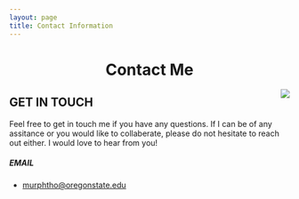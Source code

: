 ```yaml
---
layout: page
title: Contact Information
---
```


# <center>Contact Me</center>

<img src="https://lh3.googleusercontent.com/pw/AM-JKLX3FfVShZLwR5azLPe1-JPtTzPC37c73bJj5fk_qI8CnMa8TfHyI_M55oPalZcHv7Nkw87TGTUHPTEV7dLA__4wp8tHHKeacmSQEXd2Vb94dK_oTUE3FJ1qa4vZII5pVTnWA-GxmC5_CrYZ1YVPKFby=w670-h705-no" align="right"> 


## GET IN TOUCH
Feel free to get in touch me if you have any questions. If I can be of any assitance or you would like to collaberate, please do not hesitate to reach out either. I would love to hear from you!

##### EMAIL
- murphtho@oregonstate.edu
